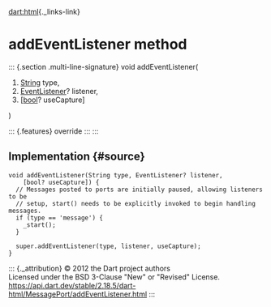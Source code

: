 [dart:html](../../dart-html/dart-html-library){._links-link}

addEventListener method
=======================

::: {.section .multi-line-signature}
void addEventListener(

1.  [String](../../dart-core/string-class) type,
2.  [EventListener](../eventlistener)? listener,
3.  \[[bool](../../dart-core/bool-class)? useCapture\]

)

::: {.features}
override
:::
:::

Implementation {#source}
--------------

``` {.language-dart data-language="dart"}
void addEventListener(String type, EventListener? listener,
    [bool? useCapture]) {
  // Messages posted to ports are initially paused, allowing listeners to be
  // setup, start() needs to be explicitly invoked to begin handling messages.
  if (type == 'message') {
    _start();
  }

  super.addEventListener(type, listener, useCapture);
}
```

::: {._attribution}
© 2012 the Dart project authors\
Licensed under the BSD 3-Clause \"New\" or \"Revised\" License.\
<https://api.dart.dev/stable/2.18.5/dart-html/MessagePort/addEventListener.html>
:::
